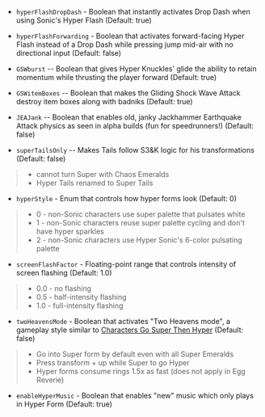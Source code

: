 - `hyperFlashDropDash` - Boolean that instantly activates Drop Dash when using Sonic's Hyper Flash (Default: true)

- `hyperFlashForwarding` - Boolean that activates forward-facing Hyper Flash instead of a Drop Dash while pressing jump mid-air with no directional input (Default: false)

- `GSWburst` -- Boolean that gives Hyper Knuckles' glide the ability to retain momentum while thrusting the player forward (Default: true)

- `GSWitemBoxes` -- Boolean that makes the Gliding Shock Wave Attack destroy item boxes along with badniks (Default: true)

- `JEAJank` -- Boolean that enables old, janky Jackhammer Earthquake Attack physics as seen in alpha builds (fun for speedrunners!) (Default: false)

- `superTailsOnly` -- Makes Tails follow S3&K logic for his transformations (Default: false)
>- cannot turn Super with Chaos Emeralds
>- Hyper Tails renamed to Super Tails
- `hyperStyle` - Enum that controls how hyper forms look (Default: 0)
>- 0 - non-Sonic characters use super palette that pulsates white
>- 1 - non-Sonic characters reuse super palette cycling and don't have hyper sparkles
>- 2 - non-Sonic characters use Hyper Sonic's 6-color pulsating palette

- `screenFlashFactor` - Floating-point range that controls intensity of screen flashing (Default: 1.0)
>- 0.0 - no flashing
>- 0.5 - half-intensity flashing
>- 1.0 - full-intensity flashing

- `twoHeavensMode` - Boolean that activates "Two Heavens mode", a gameplay style similar to [Characters Go Super Then Hyper](https://sonic3air.boards.net/thread/205/new-update-characters-super-hyper)
(Default: false)
>- Go into Super form by default even with all Super Emeralds
>- Press transform + up while Super to go Hyper
>- Hyper forms consume rings 1.5x as fast (does not apply in Egg Reverie)

- `enableHyperMusic` - Boolean that enables "new" music which only plays in Hyper Form (Default: true)